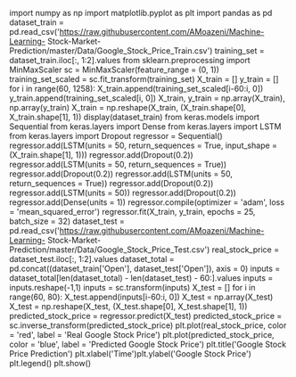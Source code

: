 import numpy as np
import matplotlib.pyplot as plt
import pandas as pd
dataset_train = 
pd.read_csv('https://raw.githubusercontent.com/AMoazeni/Machine-Learning-
Stock-Market-Prediction/master/Data/Google_Stock_Price_Train.csv')
training_set = dataset_train.iloc[:, 1:2].values
from sklearn.preprocessing import MinMaxScaler
sc = MinMaxScaler(feature_range = (0, 1))
training_set_scaled = sc.fit_transform(training_set)
X_train = []
y_train = []
for i in range(60, 1258):
X_train.append(training_set_scaled[i-60:i, 0])
y_train.append(training_set_scaled[i, 0])
X_train, y_train = np.array(X_train), np.array(y_train)
X_train = np.reshape(X_train, (X_train.shape[0], X_train.shape[1], 1))
display(dataset_train)
from keras.models import Sequential
from keras.layers import Dense
from keras.layers import LSTM
from keras.layers import Dropout
regressor = Sequential()
regressor.add(LSTM(units = 50, return_sequences = True, input_shape = 
(X_train.shape[1], 1)))
regressor.add(Dropout(0.2))
regressor.add(LSTM(units = 50, return_sequences = True))
regressor.add(Dropout(0.2))
regressor.add(LSTM(units = 50, return_sequences = True))
regressor.add(Dropout(0.2))
regressor.add(LSTM(units = 50))
regressor.add(Dropout(0.2))
regressor.add(Dense(units = 1))
regressor.compile(optimizer = 'adam', loss = 'mean_squared_error')
regressor.fit(X_train, y_train, epochs = 25, batch_size = 32)
dataset_test = 
pd.read_csv('https://raw.githubusercontent.com/AMoazeni/Machine-Learning-
Stock-Market-Prediction/master/Data/Google_Stock_Price_Test.csv')
real_stock_price = dataset_test.iloc[:, 1:2].values
dataset_total = pd.concat((dataset_train['Open'], dataset_test['Open']), 
axis = 0)
inputs = dataset_total[len(dataset_total) - len(dataset_test) - 60:].values
inputs = inputs.reshape(-1,1)
inputs = sc.transform(inputs)
X_test = []
for i in range(60, 80):
 X_test.append(inputs[i-60:i, 0])
X_test = np.array(X_test)
X_test = np.reshape(X_test, (X_test.shape[0], X_test.shape[1], 1))
predicted_stock_price = regressor.predict(X_test)
predicted_stock_price = sc.inverse_transform(predicted_stock_price)
plt.plot(real_stock_price, color = 'red', label = 'Real Google Stock Price')
plt.plot(predicted_stock_price, color = 'blue', label = 'Predicted Google 
Stock Price')
plt.title('Google Stock Price Prediction')
plt.xlabel('Time')plt.ylabel('Google Stock Price')
plt.legend()
plt.show()
